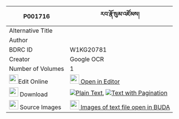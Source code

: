 |P001716|རབ་རྣོ་སུམ་འཛོམས། 
| --- | --- 
|Alternative Title |
|Author | 
|BDRC ID | W1KG20781
|Creator | Google OCR
|Number of Volumes| 1
|<img width="25" src="https://img.icons8.com/color/25/000000/edit-property.png">Edit Online| [<img width="25" src="https://avatars.githubusercontent.com/u/45091458?s=200&v=4"> Open in Editor](http://editor.openpecha.org/P001716)
|<img width="25" src="https://img.icons8.com/fluent/48/000000/download-2.png"/>  Download | [![](https://img.icons8.com/color/20/000000/txt.png)Plain Text](https://github.com/Openpecha/P001716/releases/download/v1/rab_no_sum_dzom_plain_P001716.zip), [![](https://img.icons8.com/color/20/000000/txt.png)Text with Pagination](https://github.com/Openpecha/P001716/releases/download/v1/rab_no_sum_dzom_pages_P001716.zip)
|<img width="25" src="https://img.icons8.com/plasticine/100/000000/pictures-folder.png"/>  Source Images | [<img width="25" src="https://library.bdrc.io/icons/BUDA-small.svg"> Images of text file open in BUDA](https://library.bdrc.io/show/bdr:W1KG20781)
